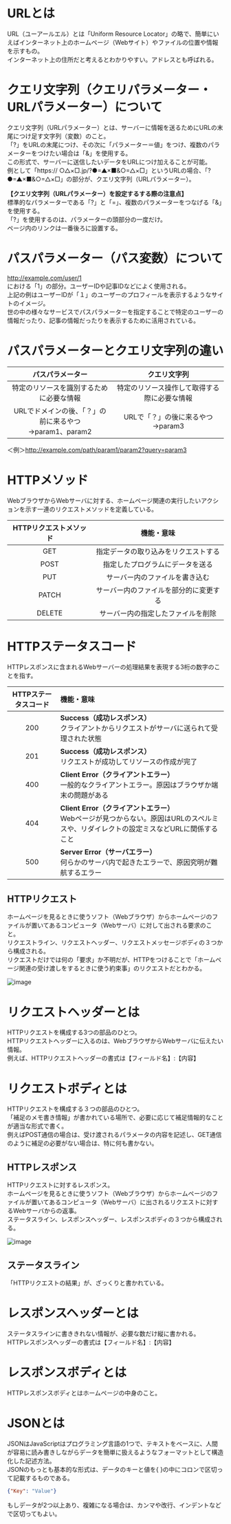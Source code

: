 # URLとは
URL（ユーアールエル）とは「Uniform Resource Locator」の略で、簡単にいえばインターネット上のホームページ（Webサイト）やファイルの位置や情報を示すもの。  
インターネット上の住所だと考えるとわかりやすい。アドレスとも呼ばれる。

# クエリ文字列（クエリパラメーター・URLパラメーター）について
クエリ文字列（URLパラメーター）とは、サーバーに情報を送るためにURLの末尾につけ足す文字列（変数）のこと。  
「?」をURLの末尾につけ、その次に「パラメーター＝値」をつけ、複数のパラメーターをつけたい場合は「&」を使用する。  
この形式で、サーバーに送信したいデータをURLにつけ加えることが可能。  
例として「https:// ○△×□.jp/?●=▲×■&○=△×□」というURLの場合、「?●=▲×■&○=△×□」の部分が、クエリ文字列（URLパラメーター）。 

**【クエリ文字列（URLパラメーター）を設定するする際の注意点】**  
標準的なパラメーターである「?」と「=」、複数のパラメーターをつなげる「&」を使用する。  
「?」を使用するのは、パラメーターの頭部分の一度だけ。  
ページ内のリンクは一番後ろに設置する。

# パスパラメーター（パス変数）について
http://example.com/user/1  
における「1」の部分。ユーザーIDや記事IDなどによく使用される。  
上記の例はユーザーIDが「１」のユーザーのプロフィールを表示するようなサイトのイメージ。  
世の中の様々なサービスでパスパラメーターを指定することで特定のユーザーの情報だったり、記事の情報だったりを表示するために活用されている。  

# パスパラメーターとクエリ文字列の違い
|パスパラメーター|クエリ文字列|
|:---:|:---:|
|特定のリソースを識別するために必要な情報|特定のリソース操作して取得する際に必要な情報|
|URLでドメインの後、「？」の前に来るやつ<br>→param1、param2|URLで「？」の後に来るやつ<br>→param3|

＜例＞http://example.com/path/param1/param2?query=param3

# HTTPメソッド
WebブラウザからWebサーバに対する、ホームページ関連の実行したいアクションを示す一連のリクエストメソッドを定義している。

|HTTPリクエストメソッド|機能・意味|
|:---:|:---:|
|GET|指定データの取り込みをリクエストする|
|POST|指定したプログラムにデータを送る|
|PUT|サーバー内のファイルを書き込む|
|PATCH|サーバー内のファイルを部分的に変更する|
|DELETE|サーバー内の指定したファイルを削除|

# HTTPステータスコード
HTTPレスポンスに含まれるWebサーバーの処理結果を表現する3桁の数字のことを指す。

|HTTPステータスコード|機能・意味|
|:---:|:---|
|200|**Success（成功レスポンス）**<br>クライアントからリクエストがサーバに送られて受理された状態|
|201|**Success（成功レスポンス）**<br>リクエストが成功してリソースの作成が完了|
|400|**Client Error（クライアントエラー）**<br>一般的なクライアントエラー。原因はブラウザか端末の問題がある|
|404|**Client Error（クライアントエラー）**<br>Webページが見つからない。原因はURLのスペルミスや、リダイレクトの設定ミスなどURLに関係すること|
|500|**Server Error（サーバエラー）**<br>何らかのサーバ内で起きたエラーで、原因究明が難航するエラー|

## HTTPリクエスト
ホームページを見るときに使うソフト（Webブラウザ）からホームページのファイルが置いてあるコンピュータ（Webサーバ）に対して出される要求のこと。  
リクエストライン、リクエストヘッダー、リクエストメッセージボディの３つから構成される。  
リクエストだけでは何の「要求」か不明だが、HTTPをつけることで「ホームページ関連の受け渡しをするときに使う約束事」のリクエストだとわかる。

![image](https://github.com/minori95/Project5/assets/138114043/b8c953fd-0deb-444a-a36b-6b3905879d99)

# リクエストヘッダーとは
HTTPリクエストを構成する3つの部品のひとつ。  
HTTPリクエストヘッダーに入るのは、WebブラウザからWebサーバに伝えたい情報。  
例えば、HTTPリクエストヘッダーの書式は【フィールド名】:【内容】

# リクエストボディとは
HTTPリクエストを構成する３つの部品のひとつ。  
「補足のメモ書き情報」が書かれている場所で、必要に応じて補足情報的なことが適当な形式で書く。  
例えばPOST通信の場合は、受け渡されるパラメータの内容を記述し、GET通信のように補足の必要がない場合は、特に何も書かない。

## HTTPレスポンス
HTTPリクエストに対するレスポンス。  
ホームページを見るときに使うソフト（Webブラウザ）からホームページのファイルが置いてあるコンピュータ（Webサーバ）に出されるリクエストに対するWebサーバからの返事。  
ステータスライン、レスポンスヘッダー、レスポンスボディの３つから構成される。

![image](https://github.com/minori95/Project5/assets/138114043/08660ef8-9c93-4c9a-9811-ea8b4dc62a71)

## ステータスライン
「HTTPリクエストの結果」が、ざっくりと書かれている。

# レスポンスヘッダーとは
ステータスラインに書ききれない情報が、必要な数だけ縦に書かれる。  
HTTPレスポンスヘッダーの書式は【フィールド名】:【内容】

# レスポンスボディとは
HTTPレスポンスボディとはホームページの中身のこと。

# JSONとは
JSONはJavaScriptはプログラミング言語の1つで、テキストをベースに、人間が容易に読み書きしながらデータを簡単に扱えるようなフォーマットとして構造化した記述方法。  
JSONのもっとも基本的な形式は、データのキーと値を{ }の中にコロンで区切って記載するものである。  
```json
{"Key": "Value"}
 ```
もしデータが2つ以上あり、複雑になる場合は、カンマや改行、インデントなどで区切ってもよい。

